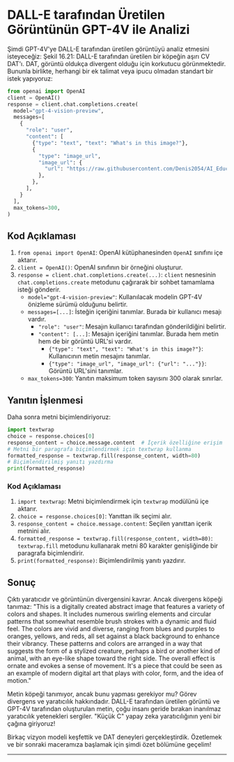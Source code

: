 # DALL-E tarafından Üretilen Görüntünün GPT-4V ile Analizi

Şimdi GPT-4V'ye DALL-E tarafından üretilen görüntüyü analiz etmesini isteyeceğiz: Şekil 16.21: DALL-E tarafından üretilen bir köpeğin aşırı CV DAT'ı. DAT, görüntü oldukça divergent olduğu için korkutucu görünmektedir. Bununla birlikte, herhangi bir ek talimat veya ipucu olmadan standart bir istek yapıyoruz:

```python
from openai import OpenAI
client = OpenAI()
response = client.chat.completions.create(
  model="gpt-4-vision-preview",
  messages=[
    {
      "role": "user",
      "content": [
        {"type": "text", "text": "What's in this image?"},
        {
          "type": "image_url",
          "image_url": {
            "url": "https://raw.githubusercontent.com/Denis2054/AI_Educational/master/D4.png",
          },
        },
      ],
    }
  ],
  max_tokens=300,
)
```

## Kod Açıklaması

1. `from openai import OpenAI`: OpenAI kütüphanesinden `OpenAI` sınıfını içe aktarır.
2. `client = OpenAI()`: OpenAI sınıfının bir örneğini oluşturur.
3. `response = client.chat.completions.create(...)`: `client` nesnesinin `chat.completions.create` metodunu çağırarak bir sohbet tamamlama isteği gönderir.
   - `model="gpt-4-vision-preview"`: Kullanılacak modelin GPT-4V önizleme sürümü olduğunu belirtir.
   - `messages=[...]`: İsteğin içeriğini tanımlar. Burada bir kullanıcı mesajı vardır.
     - `"role": "user"`: Mesajın kullanıcı tarafından gönderildiğini belirtir.
     - `"content": [...]`: Mesajın içeriğini tanımlar. Burada hem metin hem de bir görüntü URL'si vardır.
       - `{"type": "text", "text": "What's in this image?"}`: Kullanıcının metin mesajını tanımlar.
       - `{"type": "image_url", "image_url": {"url": "..."}}`: Görüntü URL'sini tanımlar.
   - `max_tokens=300`: Yanıtın maksimum token sayısını 300 olarak sınırlar.

## Yanıtın İşlenmesi

Daha sonra metni biçimlendiriyoruz:
```python
import textwrap
choice = response.choices[0]
response_content = choice.message.content  # İçerik özelliğine erişim
# Metni bir paragrafa biçimlendirmek için textwrap kullanma
formatted_response = textwrap.fill(response_content, width=80)
# Biçimlendirilmiş yanıtı yazdırma
print(formatted_response)
```

### Kod Açıklaması

1. `import textwrap`: Metni biçimlendirmek için `textwrap` modülünü içe aktarır.
2. `choice = response.choices[0]`: Yanıttan ilk seçimi alır.
3. `response_content = choice.message.content`: Seçilen yanıttan içerik metnini alır.
4. `formatted_response = textwrap.fill(response_content, width=80)`: `textwrap.fill` metodunu kullanarak metni 80 karakter genişliğinde bir paragrafa biçimlendirir.
5. `print(formatted_response)`: Biçimlendirilmiş yanıtı yazdırır.

## Sonuç

Çıktı yaratıcıdır ve görüntünün divergensini kavrar. Ancak divergens köpeği tanımaz:
"This is a digitally created abstract image that features a variety of colors and shapes. It includes numerous swirling elements and circular patterns that somewhat resemble brush strokes with a dynamic and fluid feel. The colors are vivid and diverse, ranging from blues and purples to oranges, yellows, and reds, all set against a black background to enhance their vibrancy. These patterns and colors are arranged in a way that suggests the form of a stylized creature, perhaps a bird or another kind of animal, with an eye-like shape toward the right side. The overall effect is ornate and evokes a sense of movement. It's a piece that could be seen as an example of modern digital art that plays with color, form, and the idea of motion."

Metin köpeği tanımıyor, ancak bunu yapması gerekiyor mu? Görev divergens ve yaratıcılık hakkındadır. DALL-E tarafından üretilen görüntü ve GPT-4V tarafından oluşturulan metin, çoğu insanı geride bırakan inanılmaz yaratıcılık yetenekleri sergiler. "Küçük C" yapay zeka yaratıcılığının yeni bir çağına giriyoruz!

Birkaç vizyon modeli keşfettik ve DAT deneyleri gerçekleştirdik. Özetlemek ve bir sonraki maceramıza başlamak için şimdi özet bölümüne geçelim!

---

